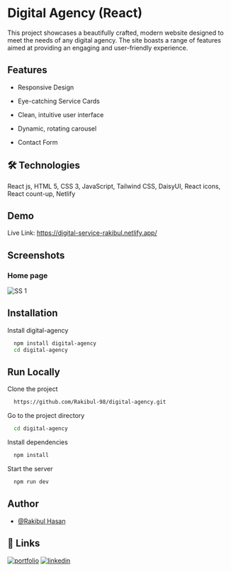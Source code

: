 
# Digital Agency (React)

This project showcases a beautifully crafted, modern website designed to meet the needs of any digital agency. The site boasts a range of features aimed at providing an engaging and user-friendly experience.



## Features

- Responsive Design

- Eye-catching Service Cards

- Clean, intuitive user interface

- Dynamic, rotating carousel

- Contact Form

## 🛠 Technologies
React js, HTML 5, CSS 3, JavaScript, Tailwind CSS, DaisyUI, React icons, React count-up, Netlify 


## Demo

Live Link: 
https://digital-service-rakibul.netlify.app/
## Screenshots

### Home page
![SS 1](https://i.ibb.co/JkxQfHt/ss.png)




## Installation

Install digital-agency

```bash
  npm install digital-agency
  cd digital-agency
```
    
## Run Locally

Clone the project

```bash
  https://github.com/Rakibul-98/digital-agency.git
```

Go to the project directory

```bash
  cd digital-agency
```

Install dependencies

```bash
  npm install
```

Start the server

```bash
  npm run dev
```


## Author

- [@Rakibul Hasan](https://github.com/Rakibul-98)


## 🔗 Links
[![portfolio](https://img.shields.io/badge/my_portfolio-000?style=for-the-badge&logo=ko-fi&logoColor=white)](https://portfolio-rakibul.netlify.app/)
[![linkedin](https://img.shields.io/badge/linkedin-0A66C2?style=for-the-badge&logo=linkedin&logoColor=white)](https://www.linkedin.com/in/rakibul-98/)

